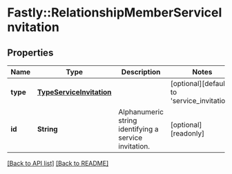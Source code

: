 # Fastly::RelationshipMemberServiceInvitation

## Properties

| Name | Type | Description | Notes |
| ---- | ---- | ----------- | ----- |
| **type** | [**TypeServiceInvitation**](TypeServiceInvitation.md) |  | [optional][default to &#39;service_invitation&#39;] |
| **id** | **String** | Alphanumeric string identifying a service invitation. | [optional][readonly] |

[[Back to API list]](../../README.md#endpoints) [[Back to README]](../../README.md)

